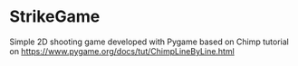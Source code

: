 # StrikeGame
Simple 2D shooting game developed with Pygame based on Chimp tutorial on https://www.pygame.org/docs/tut/ChimpLineByLine.html
